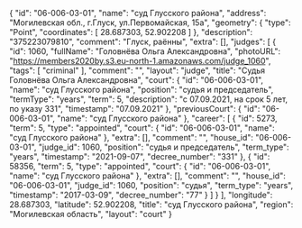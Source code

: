{
    "id": "06-006-03-01",
    "name": "суд Глусского района",
    "address": "Могилевская обл., г.Глуск, ул.Первомайская, 15а",
    "geometry": {
        "type": "Point",
        "coordinates": [
            28.687303,
            52.902208
        ]
    },
    "description": "375223079810",
    "comment": "Глуск, раённы",
    "extra": [],
    "judges": [
        {
            "id": 1060,
            "fullName": "Головнёва Ольга Александровна",
            "photoURL": "https://members2020by.s3.eu-north-1.amazonaws.com/judge_1060",
            "tags": [
                "criminal"
            ],
            "comment": "",
            "layout": "judge",
            "title": "Судья Головнёва Ольга Александровна",
            "court": {
                "id": "06-006-03-01",
                "name": "суд Глусского района",
                "position": "судья и председатель",
                "termType": "years",
                "term": 5,
                "description": "c 07.09.2021, на срок 5 лет, по указу 331",
                "timestamp": "07.09.2021"
            },
            "previousCourt": {
                "id": "06-006-03-01",
                "name": "суд Глусского района"
            },
            "career": [
                {
                    "id": 5273,
                    "term": 5,
                    "type": "appointed",
                    "court": {
                        "id": "06-006-03-01",
                        "name": "суд Глусского района"
                    },
                    "extra": [],
                    "comment": "",
                    "house_id": "06-006-03-01",
                    "judge_id": 1060,
                    "position": "судья и председатель",
                    "term_type": "years",
                    "timestamp": "2021-09-07",
                    "decree_number": "331"
                },
                {
                    "id": 58356,
                    "term": 5,
                    "type": "appointed",
                    "court": {
                        "id": "06-006-03-01",
                        "name": "суд Глусского района"
                    },
                    "extra": [],
                    "comment": "",
                    "house_id": "06-006-03-01",
                    "judge_id": 1060,
                    "position": "судья",
                    "term_type": "years",
                    "timestamp": "2017-03-09",
                    "decree_number": "77"
                }
            ]
        }
    ],
    "longitude": 28.687303,
    "latitude": 52.902208,
    "title": "суд Глусского района",
    "region": "Могилевская область",
    "layout": "court"
}